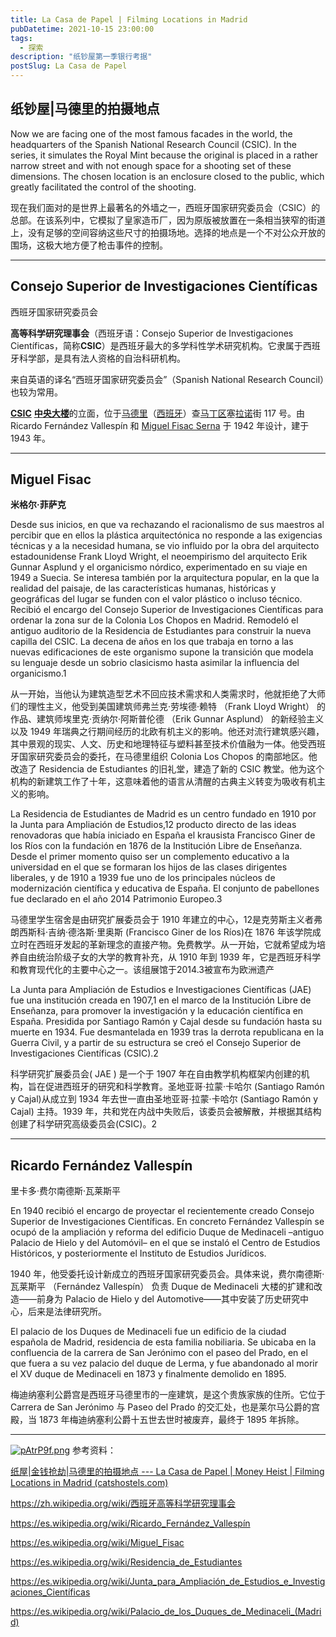 ```yaml
---
title: La Casa de Papel | Filming Locations in Madrid
pubDatetime: 2021-10-15 23:00:00
tags:
  - 探索
description: "纸钞屋第一季银行考据"
postSlug: La Casa de Papel
---
```


## **纸钞屋|马德里的拍摄地点**

Now we are facing one of the most famous facades in the world, the headquarters of the Spanish National Research Council (CSIC). In the series, it simulates the Royal Mint because the original is placed in a rather narrow street and with not enough space for a shooting set of these dimensions. The chosen location is an enclosure closed to the public, which greatly facilitated the control of the shooting.

现在我们面对的是世界上最著名的外墙之一，西班牙国家研究委员会（CSIC）的总部。在该系列中，它模拟了皇家造币厂，因为原版被放置在一条相当狭窄的街道上，没有足够的空间容纳这些尺寸的拍摄场地。选择的地点是一个不对公众开放的围场，这极大地方便了枪击事件的控制。

---

## Consejo Superior de Investigaciones Científicas

西班牙国家研究委员会

**高等科学研究理事会**（西班牙语：Consejo Superior de Investigaciones Científicas，简称**CSIC**）是西班牙最大的多学科性学术研究机构。它隶属于西班牙科学部，是具有法人资格的自治科研机构。

来自英语的译名“西班牙国家研究委员会”（Spanish National Research Council）也较为常用。

[**CSIC**](https://commons.wikimedia.org/wiki/Category:CSIC) [**中央大楼**](https://commons.wikimedia.org/wiki/Category:CSIC_central_building,_Madrid)的立面，位于[马德里](https://commons.wikimedia.org/wiki/Madrid)（[西班牙](https://commons.wikimedia.org/wiki/Espa%C3%B1a)）查[马丁区](https://commons.wikimedia.org/wiki/Category:Chamart%C3%ADn)塞[拉诺](https://commons.wikimedia.org/wiki/Category:Calle_de_Serrano,_Madrid)街 117 号。由 Ricardo Fernández Vallespín 和 [Miguel Fisac Serna](https://es.wikipedia.org/wiki/Miguel_Fisac) 于 1942 年设计，建于 1943 年。

---

## **Miguel Fisac**

**米格尔·菲萨克**

Desde sus inicios, en que va rechazando el racionalismo de sus maestros al percibir que en ellos la plástica arquitectónica no responde a las exigencias técnicas y a la necesidad humana, se vio influido por la obra del arquitecto estadounidense Frank Lloyd Wright, el neoempirismo del arquitecto Erik Gunnar Asplund y el organicismo nórdico, experimentado en su viaje en 1949 a Suecia. Se interesa también por la arquitectura popular, en la que la realidad del paisaje, de las características humanas, históricas y geográficas del lugar se funden con el valor plástico o incluso técnico. Recibió el encargo del Consejo Superior de Investigaciones Científicas para ordenar la zona sur de la Colonia Los Chopos en Madrid. Remodeló el antiguo auditorio de la Residencia de Estudiantes para construir la nueva capilla del CSIC. La decena de años en los que trabaja en torno a las nuevas edificaciones de este organismo supone la transición que modela su lenguaje desde un sobrio clasicismo hasta asimilar la influencia del organicismo.1​

从一开始，当他认为建筑造型艺术不回应技术需求和人类需求时，他就拒绝了大师们的理性主义，他受到美国建筑师弗兰克·劳埃德·赖特 （Frank Lloyd Wright） 的作品、建筑师埃里克·贡纳尔·阿斯普伦德 （Erik Gunnar Asplund） 的新经验主义以及 1949 年瑞典之行期间经历的北欧有机主义的影响。他还对流行建筑感兴趣，其中景观的现实、人文、历史和地理特征与塑料甚至技术价值融为一体。他受西班牙国家研究委员会的委托，在马德里组织 Colonia Los Chopos 的南部地区。他改造了 Residencia de Estudiantes 的旧礼堂，建造了新的 CSIC 教堂。他为这个机构的新建筑工作了十年，这意味着他的语言从清醒的古典主义转变为吸收有机主义的影响。

La Residencia de Estudiantes de Madrid es un centro fundado en 1910 por la Junta para Ampliación de Estudios,1​2​ producto directo de las ideas renovadoras que había iniciado en España el krausista Francisco Giner de los Ríos con la fundación en 1876 de la Institución Libre de Enseñanza. Desde el primer momento quiso ser un complemento educativo a la universidad en el que se formaran los hijos de las clases dirigentes liberales, y de 1910 a 1939 fue uno de los principales núcleos de modernización científica y educativa de España. El conjunto de pabellones fue declarado en el año 2014 Patrimonio Europeo.3​

马德里学生宿舍是由研究扩展委员会于 1910 年建立的中心，1​2​是克劳斯主义者弗朗西斯科·吉纳·德洛斯·里奥斯 (Francisco Giner de los Ríos)在 1876 年该学院成立时在西班牙发起的革新理念的直接产物。免费教学。从一开始，它就希望成为培养自由统治阶级子女的大学的教育补充，从 1910 年到 1939 年，它是西班牙科学和教育现代化的主要中心之一。该组展馆于2014.3被宣布为欧洲遗产

La Junta para Ampliación de Estudios e Investigaciones Científicas (JAE) fue una institución creada en 1907,1​ en el marco de la Institución Libre de Enseñanza, para promover la investigación y la educación científica en España. Presidida por Santiago Ramón y Cajal desde su fundación hasta su muerte en 1934. Fue desmantelada en 1939 tras la derrota republicana en la Guerra Civil, y a partir de su estructura se creó el Consejo Superior de Investigaciones Científicas (CSIC).2​

科学研究扩展委员会( JAE ) 是一个于 1907 年在自由教学机构框架内创建的机构，旨在促进西班牙的研究和科学教育。圣地亚哥·拉蒙·卡哈尔 (Santiago Ramón y Cajal)从成立到 1934 年去世一直由圣地亚哥·拉蒙·卡哈尔 (Santiago Ramón y Cajal) 主持。1939 年，共和党在内战中失败后，该委员会被解散，并根据其结构创建了科学研究高级委员会(CSIC)。2

---

## Ricardo Fernández Vallespín

里卡多·费尔南德斯·瓦莱斯平

En 1940 recibió el encargo de proyectar el recientemente creado Consejo Superior de Investigaciones Científicas. En concreto Fernández Vallespín se ocupó de la ampliación y reforma del edificio Duque de Medinaceli –antiguo Palacio de Hielo y del Automóvil– en el que se instaló el Centro de Estudios Históricos, y posteriormente el Instituto de Estudios Jurídicos.

1940 年，他受委托设计新成立的西班牙国家研究委员会。具体来说，费尔南德斯·瓦莱斯平 （Fernández Vallespín） 负责 Duque de Medinaceli 大楼的扩建和改造——前身为 Palacio de Hielo y del Automotive——其中安装了历史研究中心，后来是法律研究所。

El palacio de los Duques de Medinaceli fue un edificio de la ciudad española de Madrid, residencia de esta familia nobiliaria. Se ubicaba en la confluencia de la carrera de San Jerónimo con el paseo del Prado, en el que fuera a su vez palacio del duque de Lerma, y fue abandonado al morir el XV duque de Medinaceli en 1873 y finalmente demolido en 1895.

梅迪纳塞利公爵宫是西班牙马德里市的一座建筑，是这个贵族家族的住所。它位于 Carrera de San Jerónimo 与 Paseo del Prado 的交汇处，也是莱尔马公爵的宫殿，当 1873 年梅迪纳塞利公爵十五世去世时被废弃，最终于 1895 年拆除。

---

[![pAtrP9f.png](https://s21.ax1x.com/2024/10/15/pAtrP9f.png)](https://imgse.com/i/pAtrP9f)
参考资料：

[纸屋|金钱抢劫|马德里的拍摄地点 --- La Casa de Papel | Money Heist | Filming Locations in Madrid (catshostels.com)](https://catshostels.com/casa-de-papel-location/)

https://zh.wikipedia.org/wiki/西班牙高等科学研究理事会

https://es.wikipedia.org/wiki/Ricardo_Fernández_Vallespín

https://es.wikipedia.org/wiki/Miguel_Fisac

https://es.wikipedia.org/wiki/Residencia_de_Estudiantes

https://es.wikipedia.org/wiki/Junta_para_Ampliación_de_Estudios_e_Investigaciones_Científicas

https://es.wikipedia.org/wiki/Palacio_de_los_Duques_de_Medinaceli_(Madrid)
